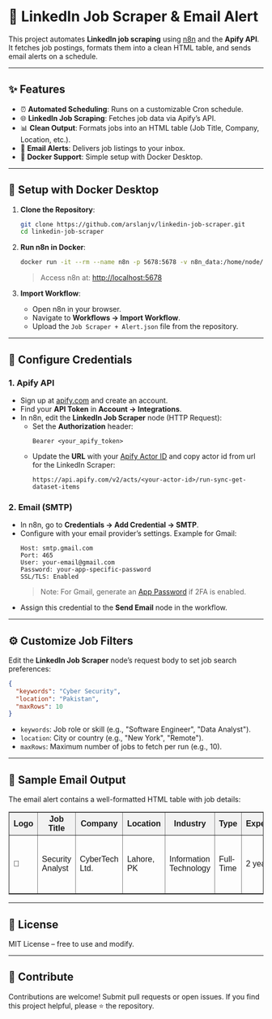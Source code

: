 # 📩 LinkedIn Job Scraper & Email Alert

This project automates **LinkedIn job scraping** using [n8n](https://n8n.io) and the **Apify API**. It fetches job postings, formats them into a clean HTML table, and sends email alerts on a schedule.

---

## ✨ Features
- ⏰ **Automated Scheduling**: Runs on a customizable Cron schedule.
- 🌐 **LinkedIn Job Scraping**: Fetches job data via Apify’s API.
- 📊 **Clean Output**: Formats jobs into an HTML table (Job Title, Company, Location, etc.).
- 📧 **Email Alerts**: Delivers job listings to your inbox.
- 🐳 **Docker Support**: Simple setup with Docker Desktop.

---

## 🐳 Setup with Docker Desktop
1. **Clone the Repository**:
   ```bash
   git clone https://github.com/arslanjv/linkedin-job-scraper.git
   cd linkedin-job-scraper
   ```

2. **Run n8n in Docker**:
   ```bash
   docker run -it --rm --name n8n -p 5678:5678 -v n8n_data:/home/node/.n8n n8nio/n8n
   ```

   > Access n8n at: [http://localhost:5678](http://localhost:5678)

3. **Import Workflow**:
   - Open n8n in your browser.
   - Navigate to **Workflows → Import Workflow**.
   - Upload the `Job Scraper + Alert.json` file from the repository.

---

## 🔑 Configure Credentials

### 1. Apify API
- Sign up at [apify.com](https://apify.com) and create an account.
- Find your **API Token** in **Account → Integrations**.
- In n8n, edit the **LinkedIn Job Scraper** node (HTTP Request):
  - Set the **Authorization** header:
    ```
    Bearer <your_apify_token>
    ```
  - Update the **URL** with your [Apify Actor ID](https://apify.com/logical_scrapers/linkedin-jobs-scraper) and copy actor id from url for the LinkedIn Scraper:
    ```
    https://api.apify.com/v2/acts/<your-actor-id>/run-sync-get-dataset-items
    ```
    
### 2. Email (SMTP)
- In n8n, go to **Credentials → Add Credential → SMTP**.
- Configure with your email provider’s settings. Example for Gmail:
  ```
  Host: smtp.gmail.com
  Port: 465
  User: your-email@gmail.com
  Password: your-app-specific-password
  SSL/TLS: Enabled
  ```
  > Note: For Gmail, generate an [App Password](https://myaccount.google.com/security) if 2FA is enabled.
- Assign this credential to the **Send Email** node in the workflow.

---

## ⚙️ Customize Job Filters
Edit the **LinkedIn Job Scraper** node’s request body to set job search preferences:
```json
{
  "keywords": "Cyber Security",
  "location": "Pakistan",
  "maxRows": 10
}
```
- `keywords`: Job role or skill (e.g., "Software Engineer", "Data Analyst").
- `location`: City or country (e.g., "New York", "Remote").
- `maxRows`: Maximum number of jobs to fetch per run (e.g., 10).

---

## 📧 Sample Email Output
The email alert contains a well-formatted HTML table with job details:

<table border="1" cellpadding="8" style="border-collapse: collapse; width: 100%; font-family: Arial, sans-serif;">
  <tr style="background-color: #f2f2f2;">
    <th>Logo</th>
    <th>Job Title</th>
    <th>Company</th>
    <th>Location</th>
    <th>Industry</th>
    <th>Type</th>
    <th>Experience</th>
    <th>Education</th>
    <th>Date Posted</th>
    <th>Valid Through</th>
    <th>Description</th>
  </tr>
  <tr>
    <td>🏢</td>
    <td>Security Analyst</td>
    <td>CyberTech Ltd.</td>
    <td>Lahore, PK</td>
    <td>Information Technology</td>
    <td>Full-Time</td>
    <td>2 years</td>
    <td>BSc Computer Science</td>
    <td>16-Aug-2025</td>
    <td>20-Aug-2025</td>
    <td>Monitor and analyze security incidents, implement protocols...</td>
  </tr>
</table>

---

## 📜 License
MIT License – free to use and modify.

---

## 🙌 Contribute
Contributions are welcome! Submit pull requests or open issues. If you find this project helpful, please ⭐ the repository.
